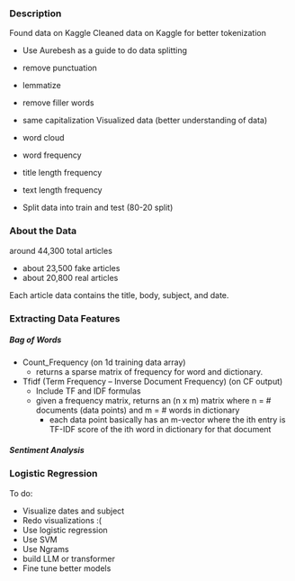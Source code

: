 ### Description
Found data on Kaggle
Cleaned data on Kaggle for better tokenization
- Use Aurebesh as a guide to do data splitting
- remove punctuation
- lemmatize
- remove filler words
- same capitalization
Visualized data (better understanding of data)
- word cloud
- word frequency
- title length frequency
- text length frequency

- Split data into train and test (80-20 split)

### About the Data
around 44,300 total articles
- about 23,500 fake articles
- about 20,800 real articles

Each article data contains the title, body, subject, and date.

### Extracting Data Features

##### Bag of Words
- Count_Frequency (on 1d training data array)
  - returns a sparse matrix of frequency for word and dictionary.
- Tfidf (Term Frequency – Inverse Document Frequency) (on CF output)
  - Include TF and IDF formulas
  - given a frequency matrix, returns an (n x m) matrix where n = # documents (data points) and m = # words in dictionary
    - each data point basically has an m-vector where the ith entry is TF-IDF score of the ith word in dictionary for that document

##### Sentiment Analysis


### Logistic Regression

To do:
- Visualize dates and subject
- Redo visualizations :(
- Use logistic regression
- Use SVM
- Use Ngrams
- build LLM or transformer
- Fine tune better models



